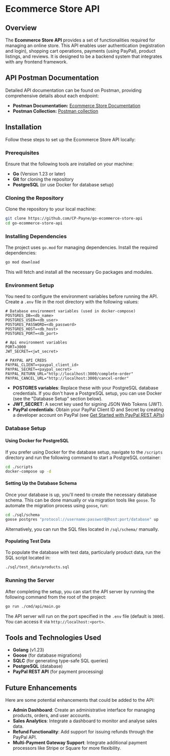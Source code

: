 # Ecommerce Store API

## Overview
The **Ecommerce Store API** provides a set of functionalities required for managing an online store. This API enables user authentication (registration and login), shopping cart operations, payments (using PayPal), product listings,  and reviews. It is designed to be a backend system that integrates with any frontend framework.
## API Postman Documentation
Detailed API documentation can be found on Postman, providing comprehensive details about each endpoint:
- **Postman Documentation:** [Ecommerce Store Documentation](https://documenter.getpostman.com/view/21095392/2sAXxLDEks)
- **Postman Collection:** [Postman collection](./postman/API%20Postman%20Collection.json)
## Installation
Follow these steps to set up the Ecommerce Store API locally:
### Prerequisites
Ensure that the following tools are installed on your machine:
- **Go** (Version 1.23 or later)
- **Git** for cloning the repository
- **PostgreSQL** (or use Docker for database setup)
### Cloning the Repository

Clone the repository to your local machine:

```bash
git clone https://github.com/CP-Payne/go-ecommerce-store-api
cd go-ecommerce-store-api
```
### Installing Dependencies
The project uses `go.mod` for managing dependencies. Install the required dependencies:

```bash
go mod download
```
This will fetch and install all the necessary Go packages and modules.
### Environment Setup
You need to configure the environment variables before running the API. Create a `.env` file in the root directory with the following values:

```plaintext
# Database environment variables (used in docker-compose)
POSTGRES_DB=<db_name>
POSTGRES_USER=<db_user>
POSTGRES_PASSWORD=<db_password>
POSTGRES_HOST=<db_host>
POSTGRES_PORT=<db_port>

# Api environment variables
PORT=3000
JWT_SECRET=<jwt_secret>

# PAYPAL API CREDS
PAYPAL_CLIENT=<paypal_client_id>
PAYPAL_SECRET=<paypal_secret>
PAYPAL_RETURN_URL="http://localhost:3000/complete-order"
PAYPAL_CANCEL_URL="http://localhost:3000/cancel-order"
```
- **POSTGRES variables**: Replace these with your PostgreSQL database credentials. If you don't have a PostgreSQL setup, you can use Docker (see the "Database Setup" section below).
- **JWT_SECRET**: A secret key used for signing JSON Web Tokens (JWT).
- **PayPal credentials**: Obtain your PayPal Client ID and Secret by creating a developer account on PayPal (see [Get Started with PayPal REST APIs](https://developer.paypal.com/api/rest/?_ga=2.150971572.368875705.1720450729-1774217071.1701640500&_gac=1.82635492.1720023622.Cj0KCQjw7ZO0BhDYARIsAFttkCgWb0D7wzz0Xq70uhuDYTv5e8bPDEwnDYKG8Gavy5V6iIaMfCL4y7IaAoW1EALw_wcB#link-getclientidandclientsecret))
### Database Setup

#### Using Docker for PostgreSQL
If you prefer using Docker for the database setup, navigate to the `/scripts` directory and run the following command to start a PostgreSQL container:
```bash
cd ./scripts
docker-compose up -d
```

#### Setting Up the Database Schema
Once your database is up, you'll need to create the necessary database schema. This can be done manually or via migration tools like `goose`. To automate the migration process using `goose`, run:
```bash
cd ./sql/schema
goose postgres "protocol://username:password@host:port/database" up
```
Alternatively, you can run the SQL files located in `/sql/schema/` manually.
#### Populating Test Data
To populate the database with test data, particularly product data, run the SQL script located in:
```bash
./sql/test_data/products.sql
```

### Running the Server

After completing the setup, you can start the API server by running the following command from the root of the project:
```bash
go run ./cmd/api/main.go
```

The API server will run on the port specified in the `.env` file (default is `3000`). You can access it via `http://localhost:<port>`.

## Tools and Technologies Used
- **Golang** (v1.23)
- **Goose** (for database migrations)
- **SQLC** (for generating type-safe SQL queries)
- **PostgreSQL** (database)
- **PayPal REST API** (for payment processing)

## Future Enhancements
Here are some potential enhancements that could be added to the API:

- **Admin Dashboard**: Create an administrative interface for managing products, orders, and user accounts.
- **Sales Analytics**: Integrate a dashboard to monitor and analyse sales data.
- **Refund Functionality**: Add support for issuing refunds through the PayPal API.
- **Multi-Payment Gateway Support**: Integrate additional payment processors like Stripe or Square for more flexibility.